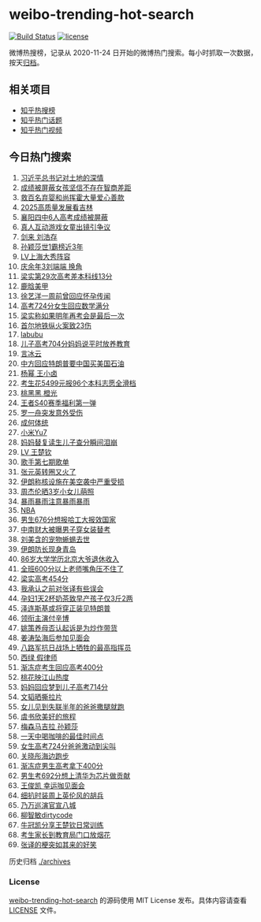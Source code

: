 # weibo-trending-hot-search

[![Build Status](https://github.com/justjavac/weibo-trending-hot-search/workflows/ci/badge.svg?branch=master)](https://github.com/justjavac/weibo-trending-hot-search/actions)
[![license](https://img.shields.io/github/license/justjavac/weibo-trending-hot-search)](https://github.com/justjavac/weibo-trending-hot-search/blob/master/LICENSE)

微博热搜榜，记录从 2020-11-24 日开始的微博热门搜索。每小时抓取一次数据，按天[归档](./archives)。

## 相关项目

- [知乎热搜榜](https://github.com/justjavac/zhihu-trending-top-search)
- [知乎热门话题](https://github.com/justjavac/zhihu-trending-hot-questions)
- [知乎热门视频](https://github.com/justjavac/zhihu-trending-hot-video)

## 今日热门搜索

<!-- BEGIN -->
<!-- 最后更新时间 Thu Jun 26 2025 03:12:03 GMT+0800 (China Standard Time) -->

1. [习近平总书记对土地的深情](https://s.weibo.com//weibo?q=%23%E4%B9%A0%E8%BF%91%E5%B9%B3%E6%80%BB%E4%B9%A6%E8%AE%B0%E5%AF%B9%E5%9C%9F%E5%9C%B0%E7%9A%84%E6%B7%B1%E6%83%85%23&Refer=new_time)
1. [成绩被屏蔽女孩坚信不存在智商差距](https://s.weibo.com//weibo?q=%23%E6%88%90%E7%BB%A9%E8%A2%AB%E5%B1%8F%E8%94%BD%E5%A5%B3%E5%AD%A9%E5%9D%9A%E4%BF%A1%E4%B8%8D%E5%AD%98%E5%9C%A8%E6%99%BA%E5%95%86%E5%B7%AE%E8%B7%9D%23&t=31&band_rank=1&Refer=top)
1. [救百名弃婴和尚挥霍大量爱心善款](https://s.weibo.com//weibo?q=%23%E6%95%91%E7%99%BE%E5%90%8D%E5%BC%83%E5%A9%B4%E5%92%8C%E5%B0%9A%E6%8C%A5%E9%9C%8D%E5%A4%A7%E9%87%8F%E7%88%B1%E5%BF%83%E5%96%84%E6%AC%BE%23&t=31&band_rank=30&Refer=top)
1. [2025高质量发展看吉林](https://s.weibo.com//weibo?q=%232025%E9%AB%98%E8%B4%A8%E9%87%8F%E5%8F%91%E5%B1%95%E7%9C%8B%E5%90%89%E6%9E%97%23&t=31&band_rank=3&Refer=top)
1. [襄阳四中6人高考成绩被屏蔽](https://s.weibo.com//weibo?q=%23%E8%A5%84%E9%98%B3%E5%9B%9B%E4%B8%AD6%E4%BA%BA%E9%AB%98%E8%80%83%E6%88%90%E7%BB%A9%E8%A2%AB%E5%B1%8F%E8%94%BD%23&t=31&band_rank=26&Refer=top)
1. [真人互动游戏女童出镜引争议](https://s.weibo.com//weibo?q=%23%E7%9C%9F%E4%BA%BA%E4%BA%92%E5%8A%A8%E6%B8%B8%E6%88%8F%E5%A5%B3%E7%AB%A5%E5%87%BA%E9%95%9C%E5%BC%95%E4%BA%89%E8%AE%AE%23&t=31&band_rank=20&Refer=top)
1. [剑来 刘浩存](https://s.weibo.com//weibo?q=%E5%89%91%E6%9D%A5%20%E5%88%98%E6%B5%A9%E5%AD%98&t=31&band_rank=4&Refer=top)
1. [孙颖莎世1霸榜近3年](https://s.weibo.com//weibo?q=%23%E5%AD%99%E9%A2%96%E8%8E%8E%E4%B8%961%E9%9C%B8%E6%A6%9C%E8%BF%913%E5%B9%B4%23&t=31&band_rank=10&Refer=top)
1. [LV上海大秀阵容](https://s.weibo.com//weibo?q=LV%E4%B8%8A%E6%B5%B7%E5%A4%A7%E7%A7%80%E9%98%B5%E5%AE%B9&t=31&band_rank=6&Refer=top)
1. [庆余年3刘端端 换角](https://s.weibo.com//weibo?q=%E5%BA%86%E4%BD%99%E5%B9%B43%E5%88%98%E7%AB%AF%E7%AB%AF%20%E6%8D%A2%E8%A7%92&t=31&band_rank=12&Refer=top)
1. [梁实第29次高考差本科线13分](https://s.weibo.com//weibo?q=%23%E6%A2%81%E5%AE%9E%E7%AC%AC29%E6%AC%A1%E9%AB%98%E8%80%83%E5%B7%AE%E6%9C%AC%E7%A7%91%E7%BA%BF13%E5%88%86%23&t=31&band_rank=10&Refer=top)
1. [鹿晗美甲](https://s.weibo.com//weibo?q=%E9%B9%BF%E6%99%97%E7%BE%8E%E7%94%B2&t=31&band_rank=21&Refer=top)
1. [徐艺洋一周前曾回应怀孕传闻](https://s.weibo.com//weibo?q=%23%E5%BE%90%E8%89%BA%E6%B4%8B%E4%B8%80%E5%91%A8%E5%89%8D%E6%9B%BE%E5%9B%9E%E5%BA%94%E6%80%80%E5%AD%95%E4%BC%A0%E9%97%BB%23&t=31&band_rank=11&Refer=top)
1. [高考724分女生回应数学满分](https://s.weibo.com//weibo?q=%23%E9%AB%98%E8%80%83724%E5%88%86%E5%A5%B3%E7%94%9F%E5%9B%9E%E5%BA%94%E6%95%B0%E5%AD%A6%E6%BB%A1%E5%88%86%23&t=31&band_rank=2&Refer=top)
1. [梁实称如果明年再考会是最后一次](https://s.weibo.com//weibo?q=%23%E6%A2%81%E5%AE%9E%E7%A7%B0%E5%A6%82%E6%9E%9C%E6%98%8E%E5%B9%B4%E5%86%8D%E8%80%83%E4%BC%9A%E6%98%AF%E6%9C%80%E5%90%8E%E4%B8%80%E6%AC%A1%23&t=31&band_rank=10&Refer=top)
1. [首尔地铁纵火案致23伤](https://s.weibo.com//weibo?q=%23%E9%A6%96%E5%B0%94%E5%9C%B0%E9%93%81%E7%BA%B5%E7%81%AB%E6%A1%88%E8%87%B423%E4%BC%A4%23&t=31&band_rank=14&Refer=top)
1. [labubu](https://s.weibo.com//weibo?q=%23labubu%23&t=31&band_rank=48&Refer=top)
1. [儿子高考704分妈妈说平时放养教育](https://s.weibo.com//weibo?q=%23%E5%84%BF%E5%AD%90%E9%AB%98%E8%80%83704%E5%88%86%E5%A6%88%E5%A6%88%E8%AF%B4%E5%B9%B3%E6%97%B6%E6%94%BE%E5%85%BB%E6%95%99%E8%82%B2%23&t=31&band_rank=18&Refer=top)
1. [言冰云](https://s.weibo.com//weibo?q=%E8%A8%80%E5%86%B0%E4%BA%91&t=31&band_rank=7&Refer=top)
1. [中方回应特朗普要中国买美国石油](https://s.weibo.com//weibo?q=%23%E4%B8%AD%E6%96%B9%E5%9B%9E%E5%BA%94%E7%89%B9%E6%9C%97%E6%99%AE%E8%A6%81%E4%B8%AD%E5%9B%BD%E4%B9%B0%E7%BE%8E%E5%9B%BD%E7%9F%B3%E6%B2%B9%23&t=31&band_rank=17&Refer=top)
1. [杨幂 王小卤](https://s.weibo.com//weibo?q=%E6%9D%A8%E5%B9%82%20%E7%8E%8B%E5%B0%8F%E5%8D%A4&t=31&band_rank=5&Refer=top)
1. [考生花5499元报96个本科志愿全滑档](https://s.weibo.com//weibo?q=%23%E8%80%83%E7%94%9F%E8%8A%B15499%E5%85%83%E6%8A%A596%E4%B8%AA%E6%9C%AC%E7%A7%91%E5%BF%97%E6%84%BF%E5%85%A8%E6%BB%91%E6%A1%A3%23&t=31&band_rank=16&Refer=top)
1. [桃黑黑 橙光](https://s.weibo.com//weibo?q=%E6%A1%83%E9%BB%91%E9%BB%91%20%E6%A9%99%E5%85%89&t=31&band_rank=43&Refer=top)
1. [王者S40赛季福利第一弹](https://s.weibo.com//weibo?q=%23%E7%8E%8B%E8%80%85S40%E8%B5%9B%E5%AD%A3%E7%A6%8F%E5%88%A9%E7%AC%AC%E4%B8%80%E5%BC%B9%23&t=31&band_rank=23&Refer=top)
1. [罗一舟突发意外受伤](https://s.weibo.com//weibo?q=%23%E7%BD%97%E4%B8%80%E8%88%9F%E7%AA%81%E5%8F%91%E6%84%8F%E5%A4%96%E5%8F%97%E4%BC%A4%23&t=31&band_rank=13&Refer=top)
1. [成何体统](https://s.weibo.com//weibo?q=%E6%88%90%E4%BD%95%E4%BD%93%E7%BB%9F&t=31&band_rank=24&Refer=top)
1. [小米Yu7](https://s.weibo.com//weibo?q=%E5%B0%8F%E7%B1%B3Yu7&t=31&band_rank=18&Refer=top)
1. [妈妈替复读生儿子查分瞬间泪崩](https://s.weibo.com//weibo?q=%23%E5%A6%88%E5%A6%88%E6%9B%BF%E5%A4%8D%E8%AF%BB%E7%94%9F%E5%84%BF%E5%AD%90%E6%9F%A5%E5%88%86%E7%9E%AC%E9%97%B4%E6%B3%AA%E5%B4%A9%23&t=31&band_rank=23&Refer=top)
1. [LV 王楚钦](https://s.weibo.com//weibo?q=LV%20%E7%8E%8B%E6%A5%9A%E9%92%A6&t=31&band_rank=9&Refer=top)
1. [歌手第七期歌单](https://s.weibo.com//weibo?q=%23%E6%AD%8C%E6%89%8B%E7%AC%AC%E4%B8%83%E6%9C%9F%E6%AD%8C%E5%8D%95%23&t=31&band_rank=19&Refer=top)
1. [张元英转圈又火了](https://s.weibo.com//weibo?q=%E5%BC%A0%E5%85%83%E8%8B%B1%E8%BD%AC%E5%9C%88%E5%8F%88%E7%81%AB%E4%BA%86&t=31&band_rank=31&Refer=top)
1. [伊朗称核设施在美空袭中严重受损](https://s.weibo.com//weibo?q=%23%E4%BC%8A%E6%9C%97%E7%A7%B0%E6%A0%B8%E8%AE%BE%E6%96%BD%E5%9C%A8%E7%BE%8E%E7%A9%BA%E8%A2%AD%E4%B8%AD%E4%B8%A5%E9%87%8D%E5%8F%97%E6%8D%9F%23&t=31&band_rank=39&Refer=top)
1. [周杰伦晒3岁小女儿萌照](https://s.weibo.com//weibo?q=%23%E5%91%A8%E6%9D%B0%E4%BC%A6%E6%99%923%E5%B2%81%E5%B0%8F%E5%A5%B3%E5%84%BF%E8%90%8C%E7%85%A7%23&t=31&band_rank=22&Refer=top)
1. [暴雨暴雨注意暴雨暴雨](https://s.weibo.com//weibo?q=%23%E6%9A%B4%E9%9B%A8%E6%9A%B4%E9%9B%A8%E6%B3%A8%E6%84%8F%E6%9A%B4%E9%9B%A8%E6%9A%B4%E9%9B%A8%23&t=31&band_rank=26&Refer=top)
1. [NBA](https://s.weibo.com//weibo?q=NBA&t=31&band_rank=34&Refer=top)
1. [男生676分想报哈工大报效国家](https://s.weibo.com//weibo?q=%23%E7%94%B7%E7%94%9F676%E5%88%86%E6%83%B3%E6%8A%A5%E5%93%88%E5%B7%A5%E5%A4%A7%E6%8A%A5%E6%95%88%E5%9B%BD%E5%AE%B6%23&t=31&band_rank=16&Refer=top)
1. [中南财大被曝男子穿女装替考](https://s.weibo.com//weibo?q=%23%E4%B8%AD%E5%8D%97%E8%B4%A2%E5%A4%A7%E8%A2%AB%E6%9B%9D%E7%94%B7%E5%AD%90%E7%A9%BF%E5%A5%B3%E8%A3%85%E6%9B%BF%E8%80%83%23&t=31&band_rank=40&Refer=top)
1. [刘美含的宠物蜥蜴去世](https://s.weibo.com//weibo?q=%23%E5%88%98%E7%BE%8E%E5%90%AB%E7%9A%84%E5%AE%A0%E7%89%A9%E8%9C%A5%E8%9C%B4%E5%8E%BB%E4%B8%96%23&t=31&band_rank=43&Refer=top)
1. [伊朗防长现身青岛](https://s.weibo.com//weibo?q=%23%E4%BC%8A%E6%9C%97%E9%98%B2%E9%95%BF%E7%8E%B0%E8%BA%AB%E9%9D%92%E5%B2%9B%23&t=31&band_rank=46&Refer=top)
1. [86岁大学学历北京大爷退休收入](https://s.weibo.com//weibo?q=86%E5%B2%81%E5%A4%A7%E5%AD%A6%E5%AD%A6%E5%8E%86%E5%8C%97%E4%BA%AC%E5%A4%A7%E7%88%B7%E9%80%80%E4%BC%91%E6%94%B6%E5%85%A5&t=31&band_rank=39&Refer=top)
1. [全班600分以上老师嘴角压不住了](https://s.weibo.com//weibo?q=%23%E5%85%A8%E7%8F%AD600%E5%88%86%E4%BB%A5%E4%B8%8A%E8%80%81%E5%B8%88%E5%98%B4%E8%A7%92%E5%8E%8B%E4%B8%8D%E4%BD%8F%E4%BA%86%23&t=31&band_rank=25&Refer=top)
1. [梁实高考454分](https://s.weibo.com//weibo?q=%23%E6%A2%81%E5%AE%9E%E9%AB%98%E8%80%83454%E5%88%86%23&t=31&band_rank=32&Refer=top)
1. [我承认之前对张译有些误会](https://s.weibo.com//weibo?q=%E6%88%91%E6%89%BF%E8%AE%A4%E4%B9%8B%E5%89%8D%E5%AF%B9%E5%BC%A0%E8%AF%91%E6%9C%89%E4%BA%9B%E8%AF%AF%E4%BC%9A&t=31&band_rank=41&Refer=top)
1. [孕妇1天2杯奶茶致早产孩子仅3斤2两](https://s.weibo.com//weibo?q=%23%E5%AD%95%E5%A6%871%E5%A4%A92%E6%9D%AF%E5%A5%B6%E8%8C%B6%E8%87%B4%E6%97%A9%E4%BA%A7%E5%AD%A9%E5%AD%90%E4%BB%853%E6%96%A42%E4%B8%A4%23&t=31&band_rank=44&Refer=top)
1. [泽连斯基或将穿正装见特朗普](https://s.weibo.com//weibo?q=%23%E6%B3%BD%E8%BF%9E%E6%96%AF%E5%9F%BA%E6%88%96%E5%B0%86%E7%A9%BF%E6%AD%A3%E8%A3%85%E8%A7%81%E7%89%B9%E6%9C%97%E6%99%AE%23&t=31&band_rank=50&Refer=top)
1. [领衔主演付辛博](https://s.weibo.com//weibo?q=%23%E9%A2%86%E8%A1%94%E4%B8%BB%E6%BC%94%E4%BB%98%E8%BE%9B%E5%8D%9A%23&t=31&band_rank=20&Refer=top)
1. [姚策养母否认起诉是为炒作带货](https://s.weibo.com//weibo?q=%23%E5%A7%9A%E7%AD%96%E5%85%BB%E6%AF%8D%E5%90%A6%E8%AE%A4%E8%B5%B7%E8%AF%89%E6%98%AF%E4%B8%BA%E7%82%92%E4%BD%9C%E5%B8%A6%E8%B4%A7%23&t=31&band_rank=46&Refer=top)
1. [姜涛坠海后参加见面会](https://s.weibo.com//weibo?q=%23%E5%A7%9C%E6%B6%9B%E5%9D%A0%E6%B5%B7%E5%90%8E%E5%8F%82%E5%8A%A0%E8%A7%81%E9%9D%A2%E4%BC%9A%23&t=31&band_rank=33&Refer=top)
1. [八路军抗日战场上牺牲的最高指挥员](https://s.weibo.com//weibo?q=%23%E5%85%AB%E8%B7%AF%E5%86%9B%E6%8A%97%E6%97%A5%E6%88%98%E5%9C%BA%E4%B8%8A%E7%89%BA%E7%89%B2%E7%9A%84%E6%9C%80%E9%AB%98%E6%8C%87%E6%8C%A5%E5%91%98%23&t=31&band_rank=48&Refer=top)
1. [西绿 假律师](https://s.weibo.com//weibo?q=%E8%A5%BF%E7%BB%BF%20%E5%81%87%E5%BE%8B%E5%B8%88&t=31&band_rank=38&Refer=top)
1. [渐冻症考生回应高考400分](https://s.weibo.com//weibo?q=%23%E6%B8%90%E5%86%BB%E7%97%87%E8%80%83%E7%94%9F%E5%9B%9E%E5%BA%94%E9%AB%98%E8%80%83400%E5%88%86%23&t=31&band_rank=41&Refer=top)
1. [桃花映江山热度](https://s.weibo.com//weibo?q=%23%E6%A1%83%E8%8A%B1%E6%98%A0%E6%B1%9F%E5%B1%B1%E7%83%AD%E5%BA%A6%23&t=31&band_rank=36&Refer=top)
1. [妈妈回应梦到儿子高考714分](https://s.weibo.com//weibo?q=%23%E5%A6%88%E5%A6%88%E5%9B%9E%E5%BA%94%E6%A2%A6%E5%88%B0%E5%84%BF%E5%AD%90%E9%AB%98%E8%80%83714%E5%88%86%23&t=31&band_rank=28&Refer=top)
1. [文韬晒撕拉片](https://s.weibo.com//weibo?q=%23%E6%96%87%E9%9F%AC%E6%99%92%E6%92%95%E6%8B%89%E7%89%87%23&t=31&band_rank=47&Refer=top)
1. [女儿见到失联半年的爸爸撒腿就跑](https://s.weibo.com//weibo?q=%23%E5%A5%B3%E5%84%BF%E8%A7%81%E5%88%B0%E5%A4%B1%E8%81%94%E5%8D%8A%E5%B9%B4%E7%9A%84%E7%88%B8%E7%88%B8%E6%92%92%E8%85%BF%E5%B0%B1%E8%B7%91%23&t=31&band_rank=8&Refer=top)
1. [虞书欣美好的旅程](https://s.weibo.com//weibo?q=%E8%99%9E%E4%B9%A6%E6%AC%A3%E7%BE%8E%E5%A5%BD%E7%9A%84%E6%97%85%E7%A8%8B&t=31&band_rank=50&Refer=top)
1. [梅森马吉拉 孙颖莎](https://s.weibo.com//weibo?q=%E6%A2%85%E6%A3%AE%E9%A9%AC%E5%90%89%E6%8B%89%20%E5%AD%99%E9%A2%96%E8%8E%8E&t=31&band_rank=35&Refer=top)
1. [一天中喝咖啡的最佳时间点](https://s.weibo.com//weibo?q=%23%E4%B8%80%E5%A4%A9%E4%B8%AD%E5%96%9D%E5%92%96%E5%95%A1%E7%9A%84%E6%9C%80%E4%BD%B3%E6%97%B6%E9%97%B4%E7%82%B9%23&t=31&band_rank=37&Refer=top)
1. [女生高考724分爸爸激动到尖叫](https://s.weibo.com//weibo?q=%23%E5%A5%B3%E7%94%9F%E9%AB%98%E8%80%83724%E5%88%86%E7%88%B8%E7%88%B8%E6%BF%80%E5%8A%A8%E5%88%B0%E5%B0%96%E5%8F%AB%23&t=31&band_rank=46&Refer=top)
1. [关晓彤海边跑步](https://s.weibo.com//weibo?q=%E5%85%B3%E6%99%93%E5%BD%A4%E6%B5%B7%E8%BE%B9%E8%B7%91%E6%AD%A5&t=31&band_rank=49&Refer=top)
1. [渐冻症男生高考拿下400分](https://s.weibo.com//weibo?q=%23%E6%B8%90%E5%86%BB%E7%97%87%E7%94%B7%E7%94%9F%E9%AB%98%E8%80%83%E6%8B%BF%E4%B8%8B400%E5%88%86%23&t=31&band_rank=15&Refer=top)
1. [男生考692分想上清华为芯片做贡献](https://s.weibo.com//weibo?q=%23%E7%94%B7%E7%94%9F%E8%80%83692%E5%88%86%E6%83%B3%E4%B8%8A%E6%B8%85%E5%8D%8E%E4%B8%BA%E8%8A%AF%E7%89%87%E5%81%9A%E8%B4%A1%E7%8C%AE%23&t=31&band_rank=27&Refer=top)
1. [王俊凯 幸运咖见面会](https://s.weibo.com//weibo?q=%E7%8E%8B%E4%BF%8A%E5%87%AF%20%E5%B9%B8%E8%BF%90%E5%92%96%E8%A7%81%E9%9D%A2%E4%BC%9A&t=31&band_rank=28&Refer=top)
1. [细扒时装周上英伦风的胡兵](https://s.weibo.com//weibo?q=%23%E7%BB%86%E6%89%92%E6%97%B6%E8%A3%85%E5%91%A8%E4%B8%8A%E8%8B%B1%E4%BC%A6%E9%A3%8E%E7%9A%84%E8%83%A1%E5%85%B5%23&t=31&band_rank=29&Refer=top)
1. [乃万巡演官宣八城](https://s.weibo.com//weibo?q=%E4%B9%83%E4%B8%87%E5%B7%A1%E6%BC%94%E5%AE%98%E5%AE%A3%E5%85%AB%E5%9F%8E&t=31&band_rank=42&Refer=top)
1. [柳智敏dirtycode](https://s.weibo.com//weibo?q=%23%E6%9F%B3%E6%99%BA%E6%95%8Fdirtycode%23&t=31&band_rank=45&Refer=top)
1. [牛冠凯分享王楚钦日常训练](https://s.weibo.com//weibo?q=%23%E7%89%9B%E5%86%A0%E5%87%AF%E5%88%86%E4%BA%AB%E7%8E%8B%E6%A5%9A%E9%92%A6%E6%97%A5%E5%B8%B8%E8%AE%AD%E7%BB%83%23&t=31&band_rank=47&Refer=top)
1. [考生家长到教育局门口放烟花](https://s.weibo.com//weibo?q=%23%E8%80%83%E7%94%9F%E5%AE%B6%E9%95%BF%E5%88%B0%E6%95%99%E8%82%B2%E5%B1%80%E9%97%A8%E5%8F%A3%E6%94%BE%E7%83%9F%E8%8A%B1%23&t=31&band_rank=49&Refer=top)
1. [张译的梗突如其来的好笑](https://s.weibo.com//weibo?q=%E5%BC%A0%E8%AF%91%E7%9A%84%E6%A2%97%E7%AA%81%E5%A6%82%E5%85%B6%E6%9D%A5%E7%9A%84%E5%A5%BD%E7%AC%91&t=31&band_rank=50&Refer=top)

<!-- END -->

历史归档 [./archives](./archives)

### License

[weibo-trending-hot-search](https://github.com/justjavac/weibo-trending-hot-search) 的源码使用 MIT License
发布。具体内容请查看 [LICENSE](./LICENSE) 文件。

